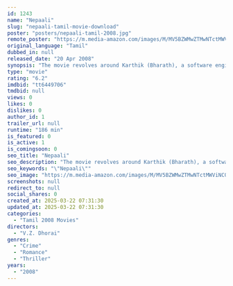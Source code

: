 ```yaml
---
id: 1243
name: "Nepaali"
slug: "nepaali-tamil-movie-download"
poster: "posters/nepaali-tamil-2008.jpg"
remote_poster: "https://m.media-amazon.com/images/M/MV5BZWMwZTMwNTctMWViNC00ZjcyLTkyNGItNjI1OWExNTQ1OTJmXkEyXkFqcGdeQXVyOTk3NTc2MzE@._V1_SX300.jpg"
original_language: "Tamil"
dubbed_in: null
released_date: "20 Apr 2008"
synopsis: "The movie revolves around Karthik (Bharath), a software engineer and professional. He meets Priya (Meera Jasmine) in Ooty and they fall in love. They elope because of opposition from Priya's family and get married. They face troub..."
type: "movie"
rating: "6.2"
imdbid: "tt6449706"
tmdbid: null
views: 0
likes: 0
dislikes: 0
author_id: 1
trailer_url: null
runtime: "186 min"
is_featured: 0
is_active: 1
is_comingsoon: 0
seo_title: "Nepaali"
seo_description: "The movie revolves around Karthik (Bharath), a software engineer and professional. He meets Priya (Meera Jasmine) in Ooty and they fall in love. They elope because of opposition from Priya's family and get married. They face troub..."
seo_keywords: "\"Nepaali\""
seo_image: "https://m.media-amazon.com/images/M/MV5BZWMwZTMwNTctMWViNC00ZjcyLTkyNGItNjI1OWExNTQ1OTJmXkEyXkFqcGdeQXVyOTk3NTc2MzE@._V1_SX300.jpg"
screenshots: null
redirect_to: null
social_shares: 0
created_at: 2025-03-22 07:31:30
updated_at: 2025-03-22 07:31:30
categories:
  - "Tamil 2008 Movies"
directors:
  - "V.Z. Dhorai"
genres:
  - "Crime"
  - "Romance"
  - "Thriller"
years:
  - "2008"
---
```


